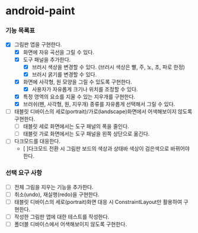 # android-paint

### 기능 목록표

- [x] 그림판 앱을 구현한다.
  - [x] 화면에 자유 곡선을 그릴 수 있다.
  - [x] 도구 패널을 추가한다.
    - [x] 브러시 색상을 변경할 수 있다. (브러시 색상은 빨, 주, 노, 초, 파로 한정)
    - [x] 브러시 굵기를 변경할 수 있다.
  - [x] 화면에 사각형, 원 모양을 그릴 수 있도록 구현한다.
    - [x] 사용자가 자유롭게 크기나 위치를 조정할 수 있다.
  - [x] 특정 영역의 요소를 지울 수 있는 지우개를 구현한다.
  - [x] 브러쉬(펜, 사각형, 원, 지우개) 종류를 자유롭게 선택해서 그릴 수 있다.
- [ ] 태블릿 디바이스의 세로(portrait)/가로(landscape)화면에서 어색해보이지 않도록 구현한다.
  - [ ] 태블릿 세로 화면에서는 도구 패널의 폭을 줄인다.
  - [ ] 태블릿 가로 화면에서는 도구 패널을 왼쪽 상단으로 옮긴다.
- [ ] 다크모드를 대응한다.
  - [ ]다크모드 전환 시 그림판 보드의 색상과 상태바 색상이 검은색으로 바뀌어야 한다.

### 선택 요구 사항
- [ ] 전체 그림을 지우는 기능을 추가한다.
- [ ] 취소(undo), 재실행(redo)을 구현한다.
- [ ] 태블릿 디바이스의 세로(portrait)화면 대응 시 ConstraintLayout만 활용하여 구현한다.
- [ ] 작성한 그림판 앱에 대한 테스트를 작성한다.
- [ ] 폴더블 디바이스에서 어색해보이지 않도록 구현한다.
